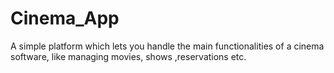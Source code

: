 # Cinema_App
A simple platform which lets you handle the main functionalities of a cinema software, like managing movies, shows ,reservations etc.
